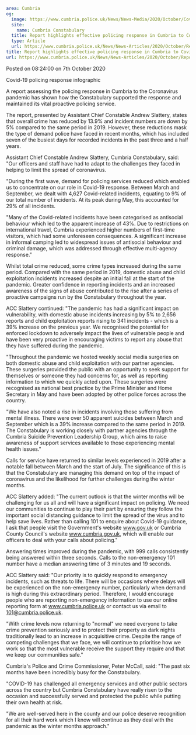 ```yaml
area: Cumbria
og:
  image: https://www.cumbria.police.uk/News/News-Media/2020/October/Covid-19-policing-response-infographicjpg.jpg
  site:
    name: Cumbria Constabulary
  title: Report highlights effective policing response in Cumbria to Covid-19
  type: Article
  url: https://www.cumbria.police.uk/News/News-Articles/2020/October/Report-highlights-effective-policing-response-in-Cumbria-to-Covid-19.aspx
title: Report highlights effective policing response in Cumbria to Covid-19
url: https://www.cumbria.police.uk/News/News-Articles/2020/October/Report-highlights-effective-policing-response-in-Cumbria-to-Covid-19.aspx
```

Posted on 08:24:00 on 7th October 2020

Covid-19 policing response infographic

A report assessing the policing response in Cumbria to the Coronavirus pandemic has shown how the Constabulary supported the response and maintained its vital proactive policing service.

The report, presented by Assistant Chief Constable Andrew Slattery, states that overall crime has reduced by 13.9% and incident numbers are down by 5% compared to the same period in 2019. However, these reductions mask the type of demand police have faced in recent months, which has included seven of the busiest days for recorded incidents in the past three and a half years.

Assistant Chief Constable Andrew Slattery, Cumbria Constabulary, said: "Our officers and staff have had to adapt to the challenges they faced in helping to limit the spread of coronavirus.

"During the first wave, demand for policing services reduced which enabled us to concentrate on our role in Covid-19 response. Between March and September, we dealt with 4,627 Covid-related incidents, equating to 9% of our total number of incidents. At its peak during May, this accounted for 29% of all incidents.

"Many of the Covid-related incidents have been categorised as antisocial behaviour which led to the apparent increase of 43%. Due to restrictions on international travel, Cumbria experienced higher numbers of first-time visitors, which had some unforeseen consequences. A significant increase in informal camping led to widespread issues of antisocial behaviour and criminal damage, which was addressed through effective multi-agency response."

Whilst total crime reduced, some crime types increased during the same period. Compared with the same period in 2019, domestic abuse and child exploitation incidents increased despite an initial fall at the start of the pandemic. Greater confidence in reporting incidents and an increased awareness of the signs of abuse contributed to the rise after a series of proactive campaigns run by the Constabulary throughout the year.

ACC Slattery continued: "The pandemic has had a significant impact on vulnerability, with domestic abuse incidents increasing by 5% to 2,656 reports and child exploitation reports rising to 341 incidents - which is a 39% increase on the previous year. We recognised the potential for enforced lockdown to adversely impact the lives of vulnerable people and have been very proactive in encouraging victims to report any abuse that they have suffered during the pandemic.

"Throughout the pandemic we hosted weekly social media surgeries on both domestic abuse and child exploitation with our partner agencies. These surgeries provided the public with an opportunity to seek support for themselves or someone they had concerns for, as well as reporting information to which we quickly acted upon. These surgeries were recognised as national best practice by the Prime Minister and Home Secretary in May and have been adopted by other police forces across the country.

"We have also noted a rise in incidents involving those suffering from mental illness. There were over 50 apparent suicides between March and September which is a 39% increase compared to the same period in 2019. The Constabulary is working closely with partner agencies through the Cumbria Suicide Prevention Leadership Group, which aims to raise awareness of support services available to those experiencing mental health issues."

Calls for service have returned to similar levels experienced in 2019 after a notable fall between March and the start of July. The significance of this is that the Constabulary are managing this demand on top of the impact of coronavirus and the likelihood for further challenges during the winter months.

ACC Slattery added: "The current outlook is that the winter months will be challenging for us all and will have a significant impact on policing. We need our communities to continue to play their part by ensuring they follow the important social distancing guidance to limit the spread of the virus and to help save lives. Rather than calling 101 to enquire about Covid-19 guidance, I ask that people visit the Government's website www.gov.uk or Cumbria County Council's website www.cumbria.gov.uk, which will enable our officers to deal with your calls about policing."

Answering times improved during the pandemic, with 999 calls consistently being answered within three seconds. Calls to the non-emergency 101 number have a median answering time of 3 minutes and 19 seconds.

ACC Slattery said: "Our priority is to quickly respond to emergency incidents, such as threats to life. There will be occasions where delays will be experienced on the non-emergency number, particularly when demand is high during this extraordinary period. Therefore, I would encourage people who are reporting non-emergency information to use our online reporting form at www.cumbria.police.uk or contact us via email to 101@cumbria.police.uk.

"With crime levels now returning to "normal" we need everyone to take crime prevention seriously and to protect their property as dark nights traditionally lead to an increase in acquisitive crime. Despite the range of competing challenges that we face, we will continue to prioritise how we work so that the most vulnerable receive the support they require and that we keep our communities safe."

Cumbria's Police and Crime Commissioner, Peter McCall, said: "The past six months have been incredibly busy for the Constabulary.

"COVID-19 has challenged all emergency services and other public sectors across the country but Cumbria Constabulary have really risen to the occasion and successfully served and protected the public while putting their own health at risk.

"We are well-served here in the county and our police deserve recognition for all their hard work which I know will continue as they deal with the pandemic as the winter months approach."
